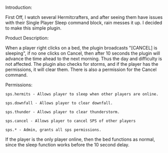 Introduction:

First Off, I watch several Hermitcrafters, and after seeing them have issues with their Single Player Sleep command block, rain messes it up. I decided to make this simple plugin.


Product Description:

When a player right clicks on a bed, the plugin broadcasts "[CANCEL] <player> is sleeping", if no one clicks on Cancel, then after 10 seconds the plugin will advance the time ahead to the next morning. Thus the day and difficulty is not affected. The plugin also checks for storms, and if the player has the permissions, it will clear them. There is also a permission for the Cancel command.



Permissions:

    sps.hermits - Allows player to sleep when other players are online.

    sps.downfall - Allows player to clear downfall.

    sps.thunder - Allows player to clear thunderstorm.

    sps.cancel - Allows player to cancel SPS of other players

    sps.* - Admin, grants all sps permissions.


If the player is the only player online, then the bed functions as normal, since the sleep function works before the 10 second delay.
